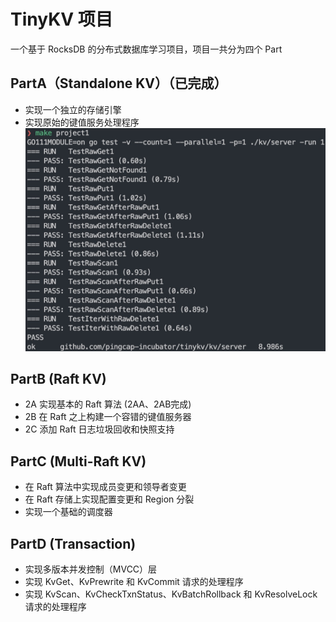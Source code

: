 # TinyKV 项目
一个基于 RocksDB 的分布式数据库学习项目，项目一共分为四个 Part
## PartA（Standalone KV）（已完成）
- 实现一个独立的存储引擎
- 实现原始的键值服务处理程序
![alt text](images/image.png)
## PartB (Raft KV)
- 2A 实现基本的 Raft 算法  (2AA、2AB完成)
- 2B 在 Raft 之上构建一个容错的键值服务器
- 2C 添加 Raft 日志垃圾回收和快照支持
## PartC (Multi-Raft KV)
- 在 Raft 算法中实现成员变更和领导者变更
- 在 Raft 存储上实现配置变更和 Region 分裂
- 实现一个基础的调度器
## PartD (Transaction)
- 实现多版本并发控制（MVCC）层
- 实现 KvGet、KvPrewrite 和 KvCommit 请求的处理程序
- 实现 KvScan、KvCheckTxnStatus、KvBatchRollback 和 KvResolveLock 请求的处理程序